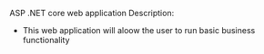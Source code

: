 ASP .NET core web application 
Description: 
* This web application will aloow the user to run basic business functionality 